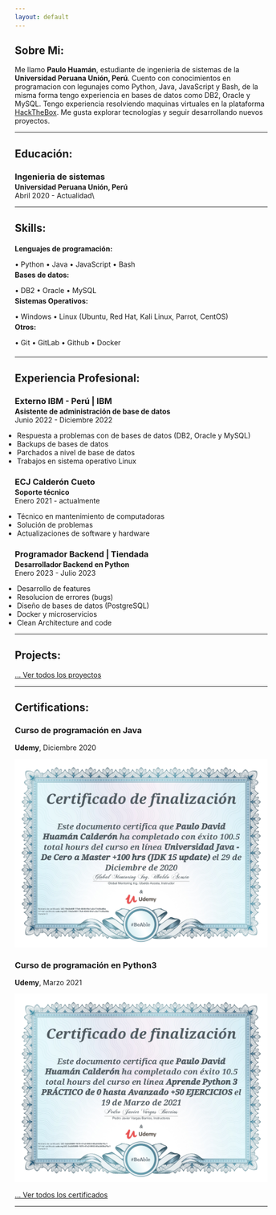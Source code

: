 ```yaml
---
layout: default
---
```

## Sobre Mi:

Me llamo **Paulo Huamán**, estudiante de ingenieria de sistemas de la  **Universidad Peruana Unión, Perú**. Cuento con conocimientos en programacion con legunajes como Python, Java, JavaScript y Bash, de la misma forma tengo experiencia en bases de datos como DB2, Oracle y MySQL.
Tengo experiencia resolviendo maquinas virtuales en la plataforma [HackTheBox](https://app.hackthebox.com/profile/859952).
Me gusta explorar tecnologías y seguir desarrollando nuevos proyectos.

---

## Educación:

<h3 style="margin-bottom:2px;">Ingenieria de sistemas</h3>
<h4 style="margin:0;">Universidad Peruana Unión, Perú</h4>
Abril 2020 - Actualidad\

---

## Skills:

<h4 style="margin-bottom:2px;">Lenguajes de programación:</h4>
<p style="margin-bottom:4px;">&#x2022; Python &#x2022; Java &#x2022; JavaScript &#x2022; Bash</p>

<h4 style="margin-bottom:2px; margin-top:2px;">Bases de datos:</h4>
<p style="margin-bottom:4px;">&#x2022; DB2 &#x2022; Oracle &#x2022; MySQL</p>

<h4 style="margin-bottom:2px; margin-top:2px;">Sistemas Operativos:</h4>
<p style="margin-bottom:4px;">&#x2022; Windows &#x2022; Linux (Ubuntu, Red Hat, Kali Linux, Parrot, CentOS)</p>

<h4 style="margin-bottom:2px; margin-top:2px;">Otros:</h4>
<p style="margin-bottom:20px;">&#x2022; Git &#x2022; GitLab &#x2022; Github &#x2022; Docker</p>

---

## Experiencia Profesional:

<h3 style="margin-bottom:2px;">Externo IBM - Perú | IBM</h3>
<p style="margin:0;"><b>Asistente de administración de base de datos</b><br>
Junio 2022 - Diciembre 2022</p>
<ul style="margin-left: -1.4em;">
  <li>Respuesta a problemas con de bases de datos (DB2, Oracle y MySQL)</li>
  <li>Backups de bases de datos</li>
  <li>Parchados a nivel de base de datos</li>
  <li>Trabajos en sistema operativo Linux</li>
</ul>

<h3 style="margin-bottom:2px;">ECJ Calderón Cueto</h3>
<p style="margin:0;"><b>Soporte técnico</b><br>
Enero 2021 - actualmente</p>
<ul style="margin-left: -1.4em;">
  <li>Técnico en mantenimiento de computadoras</li>
  <li>Solución de problemas</li>
  <li>Actualizaciones de software y hardware</li>
</ul>

<h3 style="margin-bottom:2px;">Programador Backend | Tiendada</h3>
<p style="margin:0;"><b>Desarrollador Backend en Python</b><br>
Enero 2023 - Julio 2023</p>
<ul style="margin-left: -1.4em;">
  <li>Desarrollo de features</li>
  <li>Resolucion de errores (bugs)</li>
  <li>Diseño de bases de datos (PostgreSQL)</li>
  <li>Docker y microservicios</li>
  <li>Clean Architecture and code</li>
</ul>

---

## Projects:

[... Ver todos los proyectos](./projects)

---

## Certifications:

<div class="card">
  <h3>Curso de programación en Java</h3>
  <p><b>Udemy</b>, Diciembre 2020</p>
  <img src="assents\img\CJava.jpg" alt="CertificadoJava">
</div>

<div class="card">
  <h3>Curso de programación en Python3</h3>
  <p><b>Udemy</b>, Marzo 2021</p>
  <img src="assents\img\CPython.jpg" alt="CertificadoPython">
</div>

[... Ver todos los certificados](./certifications)

---
